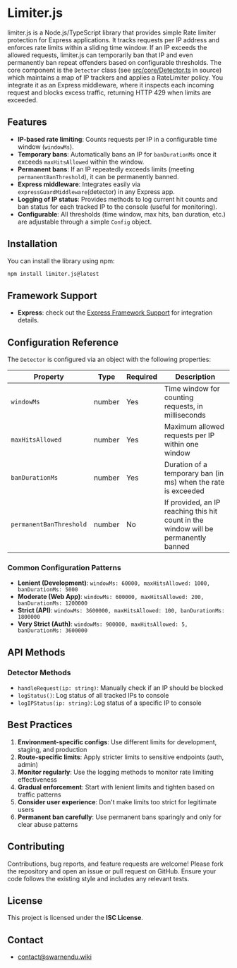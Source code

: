 # Limiter.js

limiter.js is a Node.js/TypeScript library that provides simple Rate limiter protection for Express applications. It tracks requests per IP address and enforces rate limits within a sliding time window. If an IP exceeds the allowed requests, limiter.js can temporarily ban that IP and even permanently ban repeat offenders based on configurable thresholds. The core component is the `Detector` class (see [src/core/Detector.ts](https://github.com/Swarnendu0123/limiter.js/blob/main/src/core/Detector.ts) in source) which maintains a map of IP trackers and applies a RateLimiter policy. You integrate it as an Express middleware, where it inspects each incoming request and blocks excess traffic, returning HTTP 429 when limits are exceeded.

## Features

- **IP-based rate limiting**: Counts requests per IP in a configurable time window (`windowMs`).
- **Temporary bans**: Automatically bans an IP for `banDurationMs` once it exceeds `maxHitsAllowed` within the window.
- **Permanent bans**: If an IP repeatedly exceeds limits (meeting `permanentBanThreshold`), it can be permanently banned.
- **Express middleware**: Integrates easily via `expressGuardMiddleware`(detector) in any Express app.
- **Logging of IP status**: Provides methods to log current hit counts and ban status for each tracked IP to the console (useful for monitoring).
- **Configurable**: All thresholds (time window, max hits, ban duration, etc.) are adjustable through a simple `Config` object.

## Installation

You can install the library using npm:

```bash
npm install limiter.js@latest
```

## Framework Support

- **Express**: check out the [Express Framework Support](docs/Express.md) for integration details.


## Configuration Reference

The `Detector` is configured via an object with the following properties:

| Property | Type | Required | Description |
|----------|------|----------|-------------|
| `windowMs` | number | Yes | Time window for counting requests, in milliseconds |
| `maxHitsAllowed` | number | Yes | Maximum allowed requests per IP within one window |
| `banDurationMs` | number | Yes | Duration of a temporary ban (in ms) when the rate is exceeded |
| `permanentBanThreshold` | number | No | If provided, an IP reaching this hit count in the window will be permanently banned |

### Common Configuration Patterns

- **Lenient (Development)**: `windowMs: 60000, maxHitsAllowed: 1000, banDurationMs: 5000`
- **Moderate (Web App)**: `windowMs: 600000, maxHitsAllowed: 200, banDurationMs: 1200000`
- **Strict (API)**: `windowMs: 3600000, maxHitsAllowed: 100, banDurationMs: 1800000`
- **Very Strict (Auth)**: `windowMs: 900000, maxHitsAllowed: 5, banDurationMs: 3600000`

## API Methods

### Detector Methods

- `handleRequest(ip: string)`: Manually check if an IP should be blocked
- `logStatus()`: Log status of all tracked IPs to console
- `logIPStatus(ip: string)`: Log status of a specific IP to console

## Best Practices

1. **Environment-specific configs**: Use different limits for development, staging, and production
2. **Route-specific limits**: Apply stricter limits to sensitive endpoints (auth, admin)
3. **Monitor regularly**: Use the logging methods to monitor rate limiting effectiveness
4. **Gradual enforcement**: Start with lenient limits and tighten based on traffic patterns
5. **Consider user experience**: Don't make limits too strict for legitimate users
6. **Permanent ban carefully**: Use permanent bans sparingly and only for clear abuse patterns

## Contributing

Contributions, bug reports, and feature requests are welcome! Please fork the repository and open an issue or pull request on GitHub. Ensure your code follows the existing style and includes any relevant tests.

## License

This project is licensed under the **ISC License**.

## Contact

- [contact@swarnendu.wiki](mailto:contact@swarnendu.wiki)